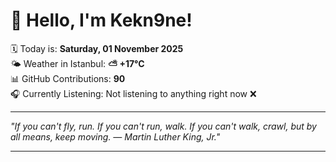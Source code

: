 # 👋 Hello, I'm Kekn9ne!

🗓️ Today is: **Saturday, 01 November 2025**  
🌤️ Weather in Istanbul: **⛅️  +17°C**  
📊 GitHub Contributions: **90**  
🎧 Currently Listening: Not listening to anything right now ❌

---

_"If you can't fly, run. If you can't run, walk. If you can't walk, crawl, but by all means, keep moving. — *Martin Luther King, Jr.*"_

---
